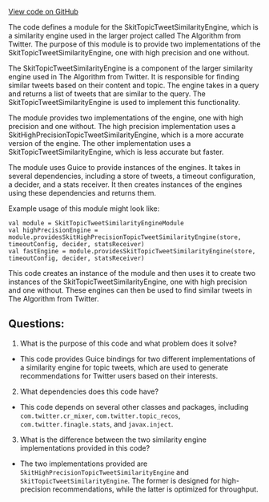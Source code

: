 [View code on GitHub](https://github.com/misbahsy/the-algorithm/cr-mixer/server/src/main/scala/com/twitter/cr_mixer/module/similarity_engine/SkitTopicTweetSimilarityEngineModule.scala)

The code defines a module for the SkitTopicTweetSimilarityEngine, which is a similarity engine used in the larger project called The Algorithm from Twitter. The purpose of this module is to provide two implementations of the SkitTopicTweetSimilarityEngine, one with high precision and one without. 

The SkitTopicTweetSimilarityEngine is a component of the larger similarity engine used in The Algorithm from Twitter. It is responsible for finding similar tweets based on their content and topic. The engine takes in a query and returns a list of tweets that are similar to the query. The SkitTopicTweetSimilarityEngine is used to implement this functionality. 

The module provides two implementations of the engine, one with high precision and one without. The high precision implementation uses a SkitHighPrecisionTopicTweetSimilarityEngine, which is a more accurate version of the engine. The other implementation uses a SkitTopicTweetSimilarityEngine, which is less accurate but faster. 

The module uses Guice to provide instances of the engines. It takes in several dependencies, including a store of tweets, a timeout configuration, a decider, and a stats receiver. It then creates instances of the engines using these dependencies and returns them. 

Example usage of this module might look like:

```
val module = SkitTopicTweetSimilarityEngineModule
val highPrecisionEngine = module.providesSkitHighPrecisionTopicTweetSimilarityEngine(store, timeoutConfig, decider, statsReceiver)
val fastEngine = module.providesSkitTopicTweetSimilarityEngine(store, timeoutConfig, decider, statsReceiver)
```

This code creates an instance of the module and then uses it to create two instances of the SkitTopicTweetSimilarityEngine, one with high precision and one without. These engines can then be used to find similar tweets in The Algorithm from Twitter.
## Questions: 
 1. What is the purpose of this code and what problem does it solve?
- This code provides Guice bindings for two different implementations of a similarity engine for topic tweets, which are used to generate recommendations for Twitter users based on their interests.

2. What dependencies does this code have?
- This code depends on several other classes and packages, including `com.twitter.cr_mixer`, `com.twitter.topic_recos`, `com.twitter.finagle.stats`, and `javax.inject`.

3. What is the difference between the two similarity engine implementations provided in this code?
- The two implementations provided are `SkitHighPrecisionTopicTweetSimilarityEngine` and `SkitTopicTweetSimilarityEngine`. The former is designed for high-precision recommendations, while the latter is optimized for throughput.